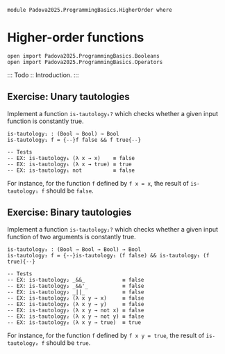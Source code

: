 ```
module Padova2025.ProgrammingBasics.HigherOrder where
```

# Higher-order functions

```
open import Padova2025.ProgrammingBasics.Booleans
open import Padova2025.ProgrammingBasics.Operators
```

::: Todo ::
Introduction.
:::


## Exercise: Unary tautologies

Implement a function `is-tautology₁?` which checks whether a given input
function is constantly true.

```
is-tautology₁ : (Bool → Bool) → Bool
is-tautology₁ f = {--}f false && f true{--}

-- Tests
-- EX: is-tautology₁ (λ x → x)    ≡ false
-- EX: is-tautology₁ (λ x → true) ≡ true
-- EX: is-tautology₁ not          ≡ false
```

For instance, for the function `f` defined by `f x = x`, the result of
`is-tautology₁ f` should be `false`.


## Exercise: Binary tautologies

Implement a function ``is-tautology₂?`` which checks whether a given input
function of two arguments is constantly true.

```
is-tautology₂ : (Bool → Bool → Bool) → Bool
is-tautology₂ f = {--}is-tautology₁ (f false) && is-tautology₁ (f true){--}

-- Tests
-- EX: is-tautology₂ _&&_            ≡ false
-- EX: is-tautology₂ _&&'_           ≡ false
-- EX: is-tautology₂ _||_            ≡ false
-- EX: is-tautology₂ (λ x y → x)     ≡ false
-- EX: is-tautology₂ (λ x y → y)     ≡ false
-- EX: is-tautology₂ (λ x y → not x) ≡ false
-- EX: is-tautology₂ (λ x y → not y) ≡ false
-- EX: is-tautology₂ (λ x y → true)  ≡ true
```

For instance, for the function `f` defined by `f x y = true`, the result of
`is-tautology₂ f` should be `true`.
